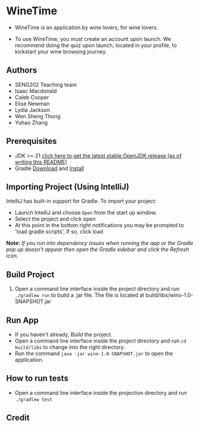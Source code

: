 # WineTime
- WineTime is an application by wine lovers, for wine lovers.

- To use WineTime, you must create an account upon launch. We recommend doing the quiz upon launch, located in your profile, to kickstart your wine browsing journey.

## Authors
- SENG202 Teaching team
- Isaac Macdonald
- Caleb Cooper
- Elise Newman
- Lydia Jackson
- Wen Sheng Thong
- Yuhao Zhang

## Prerequisites
- JDK >= 21 [click here to get the latest stable OpenJDK release (as of writing this README)](https://jdk.java.net/18/)
- Gradle [Download](https://gradle.org/releases/) and [Install](https://gradle.org/install/)


## Importing Project (Using IntelliJ)
IntelliJ has built-in support for Gradle. To import your project:

- Launch IntelliJ and choose `Open` from the start up window.
- Select the project and click open
- At this point in the bottom right notifications you may be prompted to 'load gradle scripts', If so, click load

**Note:** *If you run into dependency issues when running the app or the Gradle pop up doesn't appear then open the Gradle sidebar and click the Refresh icon.*

## Build Project 
1. Open a command line interface inside the project directory and run `./gradlew run` to build a .jar file. The file is located at build/libs/wino-1.0-SNAPSHOT.jar

## Run App
- If you haven't already, Build the project.
- Open a command line interface inside the project directory and run `cd build/libs` to change into the right directory.
- Run the command `java -jar wino-1.0-SNAPSHOT.jar` to open the application.

## How to run tests

- Open a command line interface inside the projection directory and run `./gradlew test`

## Credit


